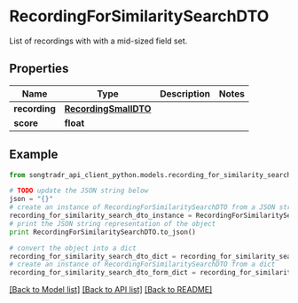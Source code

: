 # RecordingForSimilaritySearchDTO

List of recordings with with a mid-sized field set.

## Properties

Name | Type | Description | Notes
------------ | ------------- | ------------- | -------------
**recording** | [**RecordingSmallDTO**](RecordingSmallDTO.md) |  | 
**score** | **float** |  | 

## Example

```python
from songtradr_api_client_python.models.recording_for_similarity_search_dto import RecordingForSimilaritySearchDTO

# TODO update the JSON string below
json = "{}"
# create an instance of RecordingForSimilaritySearchDTO from a JSON string
recording_for_similarity_search_dto_instance = RecordingForSimilaritySearchDTO.from_json(json)
# print the JSON string representation of the object
print RecordingForSimilaritySearchDTO.to_json()

# convert the object into a dict
recording_for_similarity_search_dto_dict = recording_for_similarity_search_dto_instance.to_dict()
# create an instance of RecordingForSimilaritySearchDTO from a dict
recording_for_similarity_search_dto_form_dict = recording_for_similarity_search_dto.from_dict(recording_for_similarity_search_dto_dict)
```
[[Back to Model list]](../README.md#documentation-for-models) [[Back to API list]](../README.md#documentation-for-api-endpoints) [[Back to README]](../README.md)


